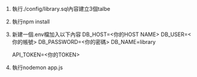 1. 執行./config/library.sql內容建立3個talbe
2. 執行npm install
3. 新建一個.env檔加入以下內容
   DB_HOST=<你的HOST NAME>
   DB_USER=<你的帳號>
   DB_PASSWORD=<你的密碼>
   DB_NAME=library

   API_TOKEN=<你的TOKEN>
5. 執行nodemon app.js
